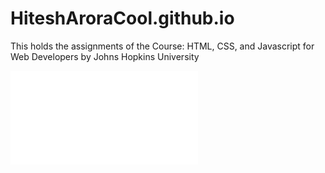 # HiteshAroraCool.github.io
This holds the assignments of the Course: HTML, CSS, and Javascript for Web Developers by Johns Hopkins University

![](Coursera%20HTML%2CCSS%2CJS.pdf)
